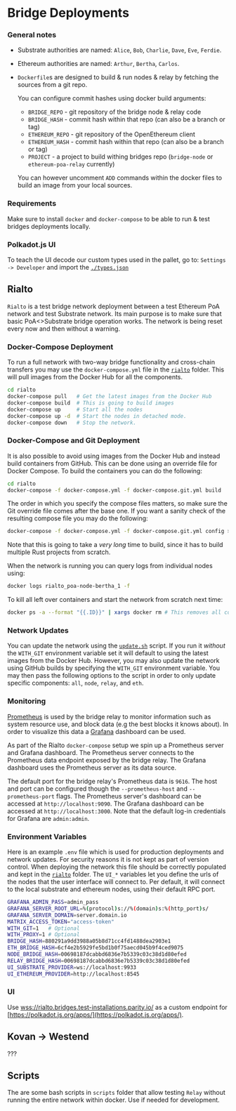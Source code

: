 # Bridge Deployments

### General notes

- Substrate authorities are named: `Alice`, `Bob`, `Charlie`, `Dave`, `Eve`, `Ferdie`.
- Ethereum authorities are named: `Arthur`, `Bertha`, `Carlos`.
- `Dockerfile`s are designed to build & run nodes & relay by fetching the sources
  from a git repo.

  You can configure commit hashes using docker build arguments:
  - `BRIDGE_REPO` - git repository of the bridge node & relay code
  - `BRIDGE_HASH` - commit hash within that repo (can also be a branch or tag)
  - `ETHEREUM_REPO` - git repository of the OpenEthereum client
  - `ETHEREUM_HASH` - commit hash within that repo (can also be a branch or tag)
  - `PROJECT` - a project to build withing bridges repo (`bridge-node` or `ethereum-poa-relay`
    currently)

  You can however uncomment `ADD` commands within the docker files to build
  an image from your local sources.

### Requirements

Make sure to install `docker` and `docker-compose` to be able to run & test
bridges deployments locally.

### Polkadot.js UI

To teach the UI decode our custom types used in the pallet, go to: `Settings -> Developer`
and import the [`./types.json`](./types.json)

## Rialto

`Rialto` is a test bridge network deployment between a test Ethereum PoA network and
test Substrate network.
Its main purpose is to make sure that basic PoA<>Substrate bridge operation works.
The network is being reset every now and then without a warning.

### Docker-Compose Deployment

To run a full network with two-way bridge functionality and cross-chain transfers you
may use the `docker-compose.yml` file in the [`rialto`](./rialto) folder. This will pull
images from the Docker Hub for all the components.

```bash
cd rialto
docker-compose pull   # Get the latest images from the Docker Hub
docker-compose build  # This is going to build images
docker-compose up     # Start all the nodes
docker-compose up -d  # Start the nodes in detached mode.
docker-compose down   # Stop the network.
```

### Docker-Compose and Git Deployment

It is also possible to avoid using images from the Docker Hub and instead build
containers from GitHub. This can be done using an override file for Docker Compose. To
build the containers you can do the following:

```bash
cd rialto
docker-compose -f docker-compose.yml -f docker-compose.git.yml build
```
The order in which you specify the compose files matters, so make sure the Git override file
comes after the base one. If you want a sanity check of the resulting compose file you may
do the following:

```bash
docker-compose -f docker-compose.yml -f docker-compose.git.yml config > docker-compose.merged.yml
```

Note that this is going to take a _very long_ time to build, since it has to build multiple
Rust projects from scratch.

When the network is running you can query logs from individual nodes using:
```bash
docker logs rialto_poa-node-bertha_1 -f
```

To kill all left over containers and start the network from scratch next time:
```bash
docker ps -a --format "{{.ID}}" | xargs docker rm # This removes all containers!
```

### Network Updates

You can update the network using the [`update.sh`](./rialto/update.sh) script. If you run it
_without_ the `WITH_GIT` environment variable set it will default to using the latest images from the
Docker Hub. However, you may also update the network using GitHub builds by specifying the
`WITH_GIT` environment variable. You may then pass the following options to the script in order
to only update specific components:  `all`, `node`, `relay`, and `eth`.

### Monitoring
[Prometheus](https://prometheus.io/) is used by the bridge relay to monitor information such as system
resource use, and block data (e.g the best blocks it knows about). In order to visualize this data
a [Grafana](https://grafana.com/) dashboard can be used.

As part of the Rialto `docker-compose` setup we spin up a Prometheus server and Grafana dashboard. The
Prometheus server connects to the Prometheus data endpoint exposed by the bridge relay. The Grafana
dashboard uses the Prometheus server as its data source.

The default port for the bridge relay's Prometheus data is `9616`. The host and port can be
configured though the `--prometheus-host` and `--prometheus-port` flags. The Prometheus server's
dashboard can be accessed at `http://localhost:9090`. The Grafana dashboard can be accessed at
`http://localhost:3000`. Note that the default log-in credentials for Grafana are `admin:admin`.

### Environment Variables

Here is an example `.env` file which is used for production deployments and network updates. For
security reasons it is not kept as part of version control. When deploying the network this
file should be correctly populated and kept in the [`rialto`](./rialto) folder. The `UI_*` variables let you define the urls of the nodes that the user interface will connect to. Per default, it will connect to the local substrate and ethereum nodes, using their default RPC port.

```bash
GRAFANA_ADMIN_PASS=admin_pass
GRAFANA_SERVER_ROOT_URL=%(protocol)s://%(domain)s:%(http_port)s/
GRAFANA_SERVER_DOMAIN=server.domain.io
MATRIX_ACCESS_TOKEN="access-token"
WITH_GIT=1   # Optional
WITH_PROXY=1 # Optional
BRIDGE_HASH=880291a9dd3988a05b8d71cc4fd1488dea2903e1
ETH_BRIDGE_HASH=6cf4e2b5929fe5bd1b0f75aecd045b9f4ced9075
NODE_BRIDGE_HASH=00698187dcabbd6836e7b5339c03c38d1d80efed
RELAY_BRIDGE_HASH=00698187dcabbd6836e7b5339c03c38d1d80efed
UI_SUBSTRATE_PROVIDER=ws://localhost:9933
UI_ETHEREUM_PROVIDER=http://localhost:8545
```

### UI

Use [wss://rialto.bridges.test-installations.parity.io/](https://polkadot.js.org/apps/)
as a custom endpoint for [https://polkadot.js.org/apps/](https://polkadot.js.org/apps/).

## Kovan -> Westend

???

## Scripts

The are some bash scripts in `scripts` folder that allow testing `Relay`
without running the entire network within docker. Use if needed for development.
